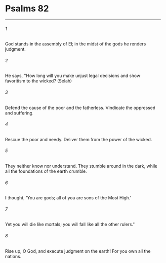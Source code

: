 # Psalms 82
***



###### 1 
God stands in the assembly of El; in the midst of the gods he renders judgment. 

###### 2 
He says, "How long will you make unjust legal decisions and show favoritism to the wicked? (Selah) 

###### 3 
Defend the cause of the poor and the fatherless. Vindicate the oppressed and suffering. 

###### 4 
Rescue the poor and needy. Deliver them from the power of the wicked. 

###### 5 
They neither know nor understand. They stumble around in the dark, while all the foundations of the earth crumble. 

###### 6 
I thought, 'You are gods; all of you are sons of the Most High.' 

###### 7 
Yet you will die like mortals; you will fall like all the other rulers." 

###### 8 
Rise up, O God, and execute judgment on the earth! For you own all the nations.
